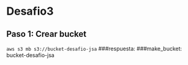 # Desafio3
## Paso 1: Crear bucket
```aws s3 mb s3://bucket-desafio-jsa```
###respuesta:
###make_bucket: bucket-desafio-jsa
